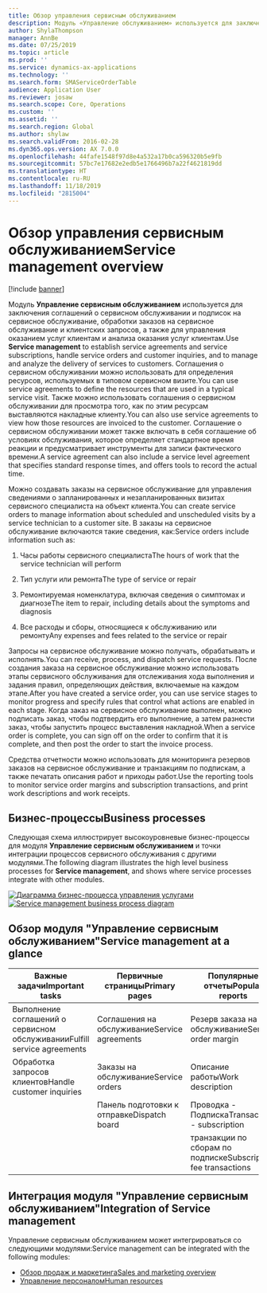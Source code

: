 ```yaml
---
title: Обзор управления сервисным обслуживанием
description: Модуль «Управление обслуживанием» используется для заключения соглашений о сервисном обслуживании и подписок на сервисное обслуживание, обработки заказов на сервисное обслуживание и клиентских запросов, а также для управления оказанием услуг клиентам и анализа оказания услуг клиентам.
author: ShylaThompson
manager: AnnBe
ms.date: 07/25/2019
ms.topic: article
ms.prod: ''
ms.service: dynamics-ax-applications
ms.technology: ''
ms.search.form: SMAServiceOrderTable
audience: Application User
ms.reviewer: josaw
ms.search.scope: Core, Operations
ms.custom: ''
ms.assetid: ''
ms.search.region: Global
ms.author: shylaw
ms.search.validFrom: 2016-02-28
ms.dyn365.ops.version: AX 7.0.0
ms.openlocfilehash: 44fafe1548f97d8e4a532a17b0ca596320b5e9fb
ms.sourcegitcommit: 57bc7e17682e2edb5e1766496b7a22f4621819dd
ms.translationtype: HT
ms.contentlocale: ru-RU
ms.lasthandoff: 11/18/2019
ms.locfileid: "2815004"
---
```

# <a name="service-management-overview"></a><span data-ttu-id="d18c1-103">Обзор управления сервисным обслуживанием</span><span class="sxs-lookup"><span data-stu-id="d18c1-103">Service management overview</span></span>

[!include [banner](../includes/banner.md)]


<span data-ttu-id="d18c1-104">Модуль **Управление сервисным обслуживанием** используется для заключения соглашений о сервисном обслуживании и подписок на сервисное обслуживание, обработки заказов на сервисное обслуживание и клиентских запросов, а также для управления оказанием услуг клиентам и анализа оказания услуг клиентам.</span><span class="sxs-lookup"><span data-stu-id="d18c1-104">Use **Service management** to establish service agreements and service subscriptions, handle service orders and customer inquiries, and to manage and analyze the delivery of services to customers.</span></span> <span data-ttu-id="d18c1-105">Соглашения о сервисном обслуживании можно использовать для определения ресурсов, используемых в типовом сервисном визите.</span><span class="sxs-lookup"><span data-stu-id="d18c1-105">You can use service agreements to define the resources that are used in a typical service visit.</span></span> <span data-ttu-id="d18c1-106">Также можно использовать соглашения о сервисном обслуживании для просмотра того, как по этим ресурсам выставляются накладные клиенту.</span><span class="sxs-lookup"><span data-stu-id="d18c1-106">You can also use service agreements to view how those resources are invoiced to the customer.</span></span> <span data-ttu-id="d18c1-107">Соглашение о сервисном обслуживании может также включать в себя соглашение об условиях обслуживания, которое определяет стандартное время реакции и предусматривает инструменты для записи фактического времени.</span><span class="sxs-lookup"><span data-stu-id="d18c1-107">A service agreement can also include a service level agreement that specifies standard response times, and offers tools to record the actual time.</span></span>

<span data-ttu-id="d18c1-108">Можно создавать заказы на сервисное обслуживание для управления сведениями о запланированных и незапланированных визитах сервисного специалиста на объект клиента.</span><span class="sxs-lookup"><span data-stu-id="d18c1-108">You can create service orders to manage information about scheduled and unscheduled visits by a service technician to a customer site.</span></span> <span data-ttu-id="d18c1-109">В заказы на сервисное обслуживание включаются такие сведения, как:</span><span class="sxs-lookup"><span data-stu-id="d18c1-109">Service orders include information such as:</span></span>

1.  <span data-ttu-id="d18c1-110">Часы работы сервисного специалиста</span><span class="sxs-lookup"><span data-stu-id="d18c1-110">The hours of work that the service technician will perform</span></span>

2.  <span data-ttu-id="d18c1-111">Тип услуги или ремонта</span><span class="sxs-lookup"><span data-stu-id="d18c1-111">The type of service or repair</span></span>

3.  <span data-ttu-id="d18c1-112">Ремонтируемая номенклатура, включая сведения о симптомах и диагнозе</span><span class="sxs-lookup"><span data-stu-id="d18c1-112">The item to repair, including details about the symptoms and diagnosis</span></span>

4.  <span data-ttu-id="d18c1-113">Все расходы и сборы, относящиеся к обслуживанию или ремонту</span><span class="sxs-lookup"><span data-stu-id="d18c1-113">Any expenses and fees related to the service or repair</span></span>

<span data-ttu-id="d18c1-114">Запросы на сервисное обслуживание можно получать, обрабатывать и исполнять.</span><span class="sxs-lookup"><span data-stu-id="d18c1-114">You can receive, process, and dispatch service requests.</span></span> <span data-ttu-id="d18c1-115">После создания заказа на сервисное обслуживание можно использовать этапы сервисного обслуживания для отслеживания хода выполнения и задания правил, определяющих действия, включаемые на каждом этапе.</span><span class="sxs-lookup"><span data-stu-id="d18c1-115">After you have created a service order, you can use service stages to monitor progress and specify rules that control what actions are enabled in each stage.</span></span> <span data-ttu-id="d18c1-116">Когда заказ на сервисное обслуживание выполнен, можно подписать заказ, чтобы подтвердить его выполнение, а затем разнести заказ, чтобы запустить процесс выставления накладной.</span><span class="sxs-lookup"><span data-stu-id="d18c1-116">When a service order is complete, you can sign off on the order to confirm that it is complete, and then post the order to start the invoice process.</span></span>

<span data-ttu-id="d18c1-117">Средства отчетности можно использовать для мониторинга резервов заказов на сервисное обслуживание и транзакциям по подпискам, а также печатать описания работ и приходы работ.</span><span class="sxs-lookup"><span data-stu-id="d18c1-117">Use the reporting tools to monitor service order margins and subscription transactions, and print work descriptions and work receipts.</span></span>

## <a name="business-processes"></a><span data-ttu-id="d18c1-118">Бизнес-процессы</span><span class="sxs-lookup"><span data-stu-id="d18c1-118">Business processes</span></span>

<span data-ttu-id="d18c1-119">Следующая схема иллюстрирует высокоуровневые бизнес-процессы для модуля **Управление сервисным обслуживанием** и точки интеграции процессов сервисного обслуживания с другими модулями.</span><span class="sxs-lookup"><span data-stu-id="d18c1-119">The following diagram illustrates the high level business processes for **Service management**, and shows where service processes integrate with other modules.</span></span>

<span data-ttu-id="d18c1-120">[![Диаграмма бизнес-процесса управления услугами](./media/sm_home_page.gif)](./media/sm_home_page.gif)</span><span class="sxs-lookup"><span data-stu-id="d18c1-120">[![Service management business process diagram](./media/sm_home_page.gif)](./media/sm_home_page.gif)</span></span>

## <a name="service-management-at-a-glance"></a><span data-ttu-id="d18c1-121">Обзор модуля "Управление сервисным обслуживанием"</span><span class="sxs-lookup"><span data-stu-id="d18c1-121">Service management at a glance</span></span>

|<span data-ttu-id="d18c1-122">Важные задачи</span><span class="sxs-lookup"><span data-stu-id="d18c1-122">Important tasks</span></span>           | <span data-ttu-id="d18c1-123">Первичные страницы</span><span class="sxs-lookup"><span data-stu-id="d18c1-123">Primary pages</span></span>                         |<span data-ttu-id="d18c1-124">Популярные отчеты</span><span class="sxs-lookup"><span data-stu-id="d18c1-124">Popular reports</span></span>              |
|--------------------------|---------------------------------------|-----------------------------|
|<span data-ttu-id="d18c1-125">Выполнение соглашений о сервисном обслуживании</span><span class="sxs-lookup"><span data-stu-id="d18c1-125">Fulfill service agreements</span></span>|<span data-ttu-id="d18c1-126">Соглашения на обслуживание</span><span class="sxs-lookup"><span data-stu-id="d18c1-126">Service agreements</span></span>                     |<span data-ttu-id="d18c1-127">Резерв заказа на обслуживание</span><span class="sxs-lookup"><span data-stu-id="d18c1-127">Service order margin</span></span>         |
|<span data-ttu-id="d18c1-128">Обработка запросов клиентов</span><span class="sxs-lookup"><span data-stu-id="d18c1-128">Handle customer inquiries</span></span> |<span data-ttu-id="d18c1-129">Заказы на обслуживание</span><span class="sxs-lookup"><span data-stu-id="d18c1-129">Service orders</span></span>                         |<span data-ttu-id="d18c1-130">Описание работы</span><span class="sxs-lookup"><span data-stu-id="d18c1-130">Work description</span></span>             |
|                          |<span data-ttu-id="d18c1-131">Панель подготовки к отправке</span><span class="sxs-lookup"><span data-stu-id="d18c1-131">Dispatch board</span></span>                         |<span data-ttu-id="d18c1-132">Проводка - Подписка</span><span class="sxs-lookup"><span data-stu-id="d18c1-132">Transaction - subscription</span></span>   |
|                          |                                       |<span data-ttu-id="d18c1-133">транзакции по сборам по подписке</span><span class="sxs-lookup"><span data-stu-id="d18c1-133">Subscription fee transactions</span></span>|


## <a name="integration-of-service-management"></a><span data-ttu-id="d18c1-134">Интеграция модуля "Управление сервисным обслуживанием"</span><span class="sxs-lookup"><span data-stu-id="d18c1-134">Integration of Service management</span></span>

<span data-ttu-id="d18c1-135">Управление сервисным обслуживанием может интегрироваться со следующими модулями:</span><span class="sxs-lookup"><span data-stu-id="d18c1-135">Service management can be integrated with the following modules:</span></span>

  - [<span data-ttu-id="d18c1-136">Обзор продаж и маркетинга</span><span class="sxs-lookup"><span data-stu-id="d18c1-136">Sales and marketing overview</span></span>](../sales-marketing/overview-sales-marketing.md)
  - [<span data-ttu-id="d18c1-137">Управление персоналом</span><span class="sxs-lookup"><span data-stu-id="d18c1-137">Human resources</span></span>](https://docs.microsoft.com/dynamics365/unified-operations/talent/index)

  

